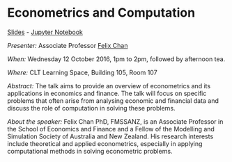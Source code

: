 # Econometrics and Computation

[Slides](https://github.com/andreabedini/econometrics-and-computation/blob/master/seminar.pdf) - [Jupyter Notebook](https://github.com/andreabedini/econometrics-and-computation/blob/master/CIC_demo01_spurious.ipynb)

*Presenter:* Associate Professor [Felix Chan](http://oasisapps.curtin.edu.au/staff/profile/view/Felix.chan)

*When:* Wednesday 12 October 2016, 1pm to 2pm, followed by afternoon tea.

*Where:* CLT Learning Space, Building 105, Room 107

*Abstract:* The talk aims to provide an overview of econometrics and its applications in economics and finance. The talk will focus on specific problems that often arise from analysing economic and financial data and discuss the role of computation in solving these problems.

*About the speaker:* Felix Chan PhD, FMSSANZ, is an Associate Professor in the School of Economics and Finance and a Fellow of the Modelling and Simulation Society of Australia and New Zealand. His research interests include theoretical and applied econometrics, especially in applying computational methods in solving econometric problems.


 
